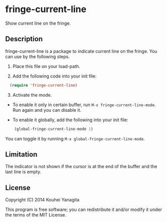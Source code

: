 # fringe-current-line

Show current line on the fringe.

## Description

fringe-current-line is a package to indicate current line on the fringe.
You can use by the following steps.

1. Place this file on your load-path.

2. Add the following code into your init file:

```lisp
  (require 'fringe-current-line)
```

3. Activate the mode.

* To enable it only in certain buffer, run `M-x fringe-current-line-mode`.
  Run again and you can disable it.

* To enable it globally, add the following into your init file:

```lisp
    (global-fringe-current-line-mode 1)
```

  You can toggle it by running `M-x global-fringe-current-line-mode`.


## Limitation

The indicator is not shown if the cursor is at the end of the buffer and the last line is empty.


## License

Copyright (C) 2014 Kouhei Yanagita

This program is free software; you can redistribute it and/or modify
it under the terms of the MIT License.
